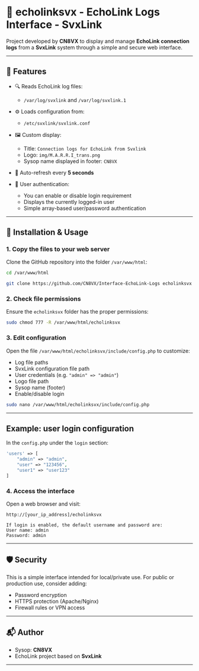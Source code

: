 # 📡 echolinksvx - EchoLink Logs Interface - SvxLink

Project developed by **CN8VX** to display and manage **EchoLink connection logs** from a **SvxLink** system through a simple and secure web interface.

---

## 🧩 Features

- 🔍 Reads EchoLink log files:
  - `/var/log/svxlink` and `/var/log/svxlink.1`
  
- ⚙️ Loads configuration from:
  - `/etc/svxlink/svxlink.conf`

- 🖼️ Custom display:
  - Title: `Connection logs for EchoLink from Svxlink`
  - Logo: `img/M.A.R.R.I_trans.png`
  - Sysop name displayed in footer: `CN8VX`

- 🔄 Auto-refresh every **5 seconds**

- 🔐 User authentication:
  - You can enable or disable login requirement
  - Displays the currently logged-in user
  - Simple array-based user/password authentication

---

## 🚀 Installation & Usage

### 1. Copy the files to your web server
Clone the GitHub repository into the folder <code>/var/www/html</code>:

```bash
cd /var/www/html
```

```bash
git clone https://github.com/CN8VX/Interface-EchoLink-Logs echolinksvx
```

### 2. Check file permissions
Ensure the <code>echolinksvx</code> folder has the proper permissions:

```bash
sudo chmod 777 -R /var/www/html/echolinksvx
```

### 3. Edit configuration
Open the file <code>/var/www/html/echolinksvx/include/config.php</code> to customize:

- Log file paths
- SvxLink configuration file path
- User credentials (e.g. `"admin" => "admin"`)
- Logo file path
- Sysop name (footer)
- Enable/disable login

```bash
sudo nano /var/www/html/echolinksvx/include/config.php
```

---

## Example: user login configuration

In the `config.php` under the `login` section:

```php
'users' => [
    "admin" => "admin",
    "user" => "123456",
    "user1" => "user123"
]
```

### 4. Access the interface
Open a web browser and visit:

```
http://[your_ip_address]/echolinksvx
```

```
If login is enabled, the default username and password are:
User name: admin
Password: admin
```

---

## 🛡️ Security

This is a simple interface intended for local/private use. For public or production use, consider adding:

- Password encryption
- HTTPS protection (Apache/Nginx)
- Firewall rules or VPN access

---

## 📬 Author

- Sysop: **CN8VX**
- EchoLink project based on **SvxLink**

---
